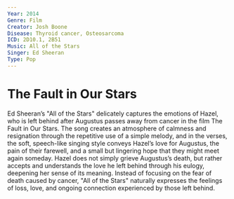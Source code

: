 ```yaml
---
Year: 2014
Genre: Film
Creator: Josh Boone
Disease: Thyroid cancer, Osteosarcoma
ICD: 2D10.1, 2B51
Music: All of the Stars
Singer: Ed Sheeran
Type: Pop
---
```


# The Fault in Our Stars

Ed Sheeran’s "All of the Stars" delicately captures the emotions of Hazel, who is left behind after Augustus passes away from cancer in the film The Fault in Our Stars. The song creates an atmosphere of calmness and resignation through the repetitive use of a simple melody, and in the verses, the soft, speech-like singing style conveys Hazel’s love for Augustus, the pain of their farewell, and a small but lingering hope that they might meet again someday. Hazel does not simply grieve Augustus’s death, but rather accepts and understands the love he left behind through his eulogy, deepening her sense of its meaning. Instead of focusing on the fear of death caused by cancer, "All of the Stars" naturally expresses the feelings of loss, love, and ongoing connection experienced by those left behind.
